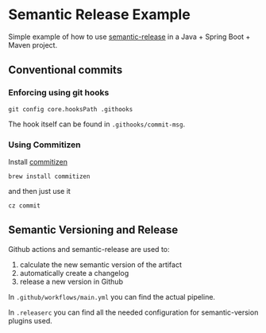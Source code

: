 # Semantic Release Example

Simple example of how to use [semantic-release](https://github.com/semantic-release/semantic-release) in a Java + Spring Boot + Maven project. 

## Conventional commits

### Enforcing using git hooks

`git config core.hooksPath .githooks`

The hook itself can be found in `.githooks/commit-msg`.

### Using Commitizen

Install [commitizen](https://github.com/commitizen-tools/commitizen)

`brew install commitizen`

and then just use it

`cz commit`

## Semantic Versioning and Release

Github actions and semantic-release are used to:
1. calculate the new semantic version of the artifact
2. automatically create a changelog
3. release a new version in Github

In `.github/workflows/main.yml` you can find the actual pipeline.

In `.releaserc` you can find all the needed configuration for semantic-version plugins used.